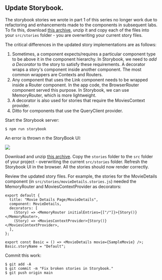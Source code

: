 ## Update Storybook.

The storybook stories we wrote in part 1 of this series no longer work due to refactoring and enhancements made to the components in subsequent labs. To fix this, download [this archive][stories], unzip it and copy each of the files into your `src/stories` folder - you are overwriting your current story files.

The critical differences in the updated story implementations are as follows:

1. Sometimes, a component expects/requires a particular component type to be above it in the component hierarchy. In Storybook, we need to *add a Decorator* to the story to satisfy these requirements. A decorator wraps a story's component inside another component. The most common wrappers are Contexts and Routers.  
1. Any component that uses the Link component needs to be wrapped inside a Router component. In the app code, the BrowserRouter component served this purpose. In Storybook, we can use MemoryRouter, which is more lightweight.
1. A decorator is also used for stories that require the MoviesContext provider.
1. Ditto for components that use the QueryClient provider.

Start the Storybook server:
~~~
$ npm run storybook
~~~

An error is thrown n the StoryBook UI:

![][storieserror]

Download and unzip [this archive][stories]. Copy the `stories` folder to the `src` folder of your project - overwriting the current `src/stories` folder. Refresh the Storybook UI in the browser. All the stories should now render correctly.

Review the updated story files. For example, the stories for the MovieDetails component (in `src/stories/movieDetails.stories.js`) needed the MemoryRouter and MoviesContextProvider as decorators:

~~~
export default {
  title: "Movie Details Page/MovieDetails",
  component: MovieDetails,
  decorators: [
    (Story) => <MemoryRouter initialEntries={["/"]}>{Story()}</MemoryRouter>,
    (Story) => <MoviesContextProvider>{Story()}</MoviesContextProvider>,
  ],
};

export const Basic = () => <MovieDetails movie={SampleMovie} />;
Basic.storyName = "Default";
~~~

Commit this work:
~~~
$ git add -A
$ git commit -m "Fix broken stories in Storybook."
$ git push origin main
~~~

[storieserror]: ./img/storieserror.png
[stories]: ./archive/stories.zip